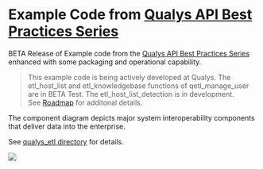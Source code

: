 # Example Code from [Qualys API Best Practices Series](https://blog.qualys.com/tag/api-best-practices-series)

BETA Release of Example code from the [Qualys API Best Practices Series](https://blog.qualys.com/tag/api-best-practices-series) 
enhanced with some packaging and operational capability. 
> This example code is being actively developed at Qualys.  The etl_host_list and etl_knowledgebase 
> functions of qetl_manage_user are in BETA Test.  The etl_host_list_detection is in development.  
> See [Roadmap](#roadmap) for additonal details.

The component diagram depicts major system interoperability components that deliver data into the enterprise.  

See  [qualys_etl directory](/qualys_etl#readme) for details.

[![](https://user-images.githubusercontent.com/82658653/120926641-c1ea5800-c6ab-11eb-832b-1af03f77462a.png)](https://user-images.githubusercontent.com/82658653/120926641-c1ea5800-c6ab-11eb-832b-1af03f77462a.png)




